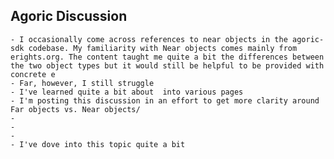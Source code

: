 ## Agoric Discussion
	- I occasionally come across references to near objects in the agoric-sdk codebase. My familiarity with Near objects comes mainly from erights.org. The content taught me quite a bit the differences between the two object types but it would still be helpful to be provided with concrete e
	- Far, however, I still struggle
	- I've learned quite a bit about  into various pages
	- I'm posting this discussion in an effort to get more clarity around Far objects vs. Near objects/
	-
	-
	-
	- I've dove into this topic quite a bit